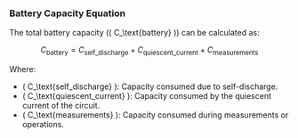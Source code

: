 ### Battery Capacity Equation

The total battery capacity (\( C_\text{battery} \)) can be calculated as:

$$
C_\text{battery} = C_\text{self\_discharge} + C_\text{quiescent\_current} + C_\text{measurements}
$$

Where:
- \( C_\text{self\_discharge} \): Capacity consumed due to self-discharge.
- \( C_\text{quiescent\_current} \): Capacity consumed by the quiescent current of the circuit.
- \( C_\text{measurements} \): Capacity consumed during measurements or operations.
